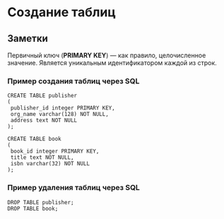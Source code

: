 # Создание таблиц

## Заметки

Первичный ключ (**PRIMARY KEY**) — как правило, целочисленное значение. Является уникальным идентификатором каждой из строк.

### Пример создания таблиц через SQL

```postgresql
CREATE TABLE publisher
(
 publisher_id integer PRIMARY KEY,
 org_name varchar(128) NOT NULL,
 address text NOT NULL
);

CREATE TABLE book
(
 book_id integer PRIMARY KEY,
 title text NOT NULL,
 isbn varchar(32) NOT NULL
);
```

### Пример удаления таблиц через SQL

```postgresql
DROP TABLE publisher;
DROP TABLE book;
```
